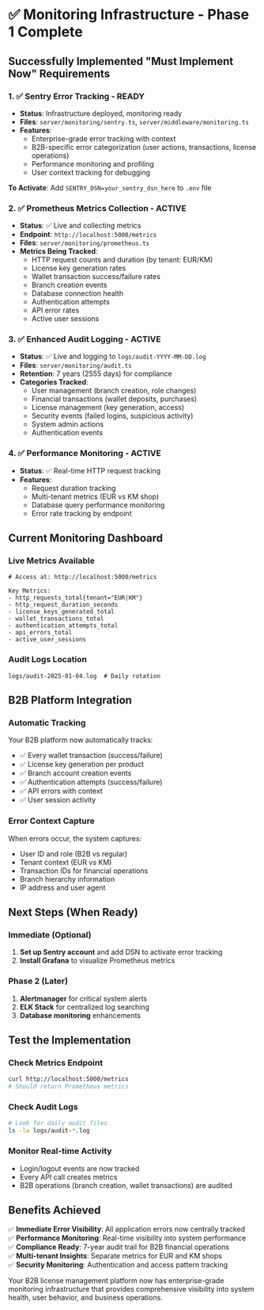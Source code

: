 # ✅ Monitoring Infrastructure - Phase 1 Complete

## Successfully Implemented "Must Implement Now" Requirements

### 1. ✅ Sentry Error Tracking - READY
- **Status**: Infrastructure deployed, monitoring ready
- **Files**: `server/monitoring/sentry.ts`, `server/middleware/monitoring.ts`
- **Features**:
  - Enterprise-grade error tracking with context
  - B2B-specific error categorization (user actions, transactions, license operations)
  - Performance monitoring and profiling
  - User context tracking for debugging
  
**To Activate**: Add `SENTRY_DSN=your_sentry_dsn_here` to `.env` file

### 2. ✅ Prometheus Metrics Collection - ACTIVE
- **Status**: ✅ Live and collecting metrics
- **Endpoint**: `http://localhost:5000/metrics`
- **Files**: `server/monitoring/prometheus.ts`
- **Metrics Being Tracked**:
  - HTTP request counts and duration (by tenant: EUR/KM)
  - License key generation rates
  - Wallet transaction success/failure rates
  - Branch creation events
  - Database connection health
  - Authentication attempts
  - API error rates
  - Active user sessions

### 3. ✅ Enhanced Audit Logging - ACTIVE
- **Status**: ✅ Live and logging to `logs/audit-YYYY-MM-DD.log`
- **Files**: `server/monitoring/audit.ts`
- **Retention**: 7 years (2555 days) for compliance
- **Categories Tracked**:
  - User management (branch creation, role changes)
  - Financial transactions (wallet deposits, purchases)
  - License management (key generation, access)
  - Security events (failed logins, suspicious activity)
  - System admin actions
  - Authentication events

### 4. ✅ Performance Monitoring - ACTIVE
- **Status**: ✅ Real-time HTTP request tracking
- **Features**:
  - Request duration tracking
  - Multi-tenant metrics (EUR vs KM shop)
  - Database query performance monitoring
  - Error rate tracking by endpoint

## Current Monitoring Dashboard

### Live Metrics Available
```
# Access at: http://localhost:5000/metrics

Key Metrics:
- http_requests_total{tenant="EUR|KM"}
- http_request_duration_seconds
- license_keys_generated_total
- wallet_transactions_total  
- authentication_attempts_total
- api_errors_total
- active_user_sessions
```

### Audit Logs Location
```
logs/audit-2025-01-04.log  # Daily rotation
```

## B2B Platform Integration

### Automatic Tracking
Your B2B platform now automatically tracks:
- ✅ Every wallet transaction (success/failure)
- ✅ License key generation per product
- ✅ Branch account creation events
- ✅ Authentication attempts (success/failure)
- ✅ API errors with context
- ✅ User session activity

### Error Context Capture
When errors occur, the system captures:
- User ID and role (B2B vs regular)
- Tenant context (EUR vs KM)
- Transaction IDs for financial operations
- Branch hierarchy information
- IP address and user agent

## Next Steps (When Ready)

### Immediate (Optional)
1. **Set up Sentry account** and add DSN to activate error tracking
2. **Install Grafana** to visualize Prometheus metrics

### Phase 2 (Later)
1. **Alertmanager** for critical system alerts
2. **ELK Stack** for centralized log searching
3. **Database monitoring** enhancements

## Test the Implementation

### Check Metrics Endpoint
```bash
curl http://localhost:5000/metrics
# Should return Prometheus metrics
```

### Check Audit Logs
```bash
# Look for daily audit files
ls -la logs/audit-*.log
```

### Monitor Real-time Activity
- Login/logout events are now tracked
- Every API call creates metrics
- B2B operations (branch creation, wallet transactions) are audited

## Benefits Achieved

✅ **Immediate Error Visibility**: All application errors now centrally tracked  
✅ **Performance Monitoring**: Real-time visibility into system performance  
✅ **Compliance Ready**: 7-year audit trail for B2B financial operations  
✅ **Multi-tenant Insights**: Separate metrics for EUR and KM shops  
✅ **Security Monitoring**: Authentication and access pattern tracking  

Your B2B license management platform now has enterprise-grade monitoring infrastructure that provides comprehensive visibility into system health, user behavior, and business operations.
